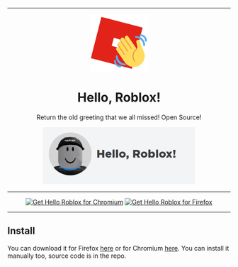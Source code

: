 <hr>

<p align="center"><img src="/images/128.png" alt="hello-roblox logo" height="128"></p>

<h1 align="center">Hello, Roblox!</h1>

<p align="center">Return the old greeting that we all missed! Open Source!</p>
<p align="center"><img src="/images/home.png" height="128"></p>

<hr>


<p align="center">
  <a href="https://chrome.google.com/webstore/detail/dpceldlkpeeefhaaholbfihfjogjabja"><img src="https://user-images.githubusercontent.com/585534/107280622-91a8ea80-6a26-11eb-8d07-77c548b28665.png" alt="Get Hello Roblox for Chromium"></a>
  <a href="https://addons.mozilla.org/addon/hello-roblox/"><img src="https://user-images.githubusercontent.com/585534/107280546-7b9b2a00-6a26-11eb-8f9f-f95932f4bfec.png" alt="Get Hello Roblox for Firefox"></a>
</p>

<hr>


## Install
You can download it for Firefox <a href="https://addons.mozilla.org/addon/hello-roblox/">here</a> or for Chromium <a href="https://chrome.google.com/webstore/detail/dpceldlkpeeefhaaholbfihfjogjabja">here</a>. You can install it manually too, source code is in the repo.
